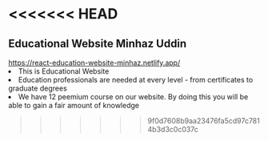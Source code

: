 <<<<<<< HEAD
=======
<h2>Educational Website Minhaz Uddin</h2>
<a href="https://react-education-website-minhaz.netlify.app/">https://react-education-website-minhaz.netlify.app/</a>
<li>This is Educational Website</li>
<li>Education professionals are needed at every level - from certificates to graduate degrees</li>
<li>We have 12 peemium course on our website. By doing this you will be able to gain a fair amount of knowledge</li>



>>>>>>> 9f0d7608b9aa23476fa5cd97c7814b3d3c0c037c
